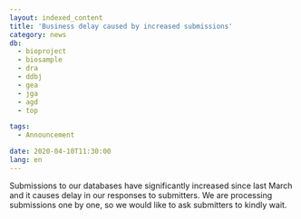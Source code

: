 ```yaml
---
layout: indexed_content
title: 'Business delay caused by increased submissions'
category: news
db:
  - bioproject
  - biosample
  - dra
  - ddbj
  - gea
  - jga
  - agd
  - top

tags:
  - Announcement

date: 2020-04-10T11:30:00
lang: en
---
```


<p>Submissions to our databases have significantly increased since last March and it causes delay in our responses to submitters. We are processing submissions one by one, so we would like to ask submitters to kindly wait.</p>
